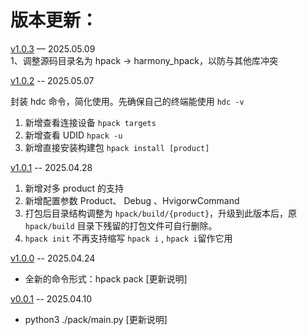 # 版本更新：



[v1.0.3](https://github.com/iHongRen/hpack/releases/tag/v1.0.3)  — 2025.05.09  
1、调整源码目录名为 hpack -> harmony_hpack，以防与其他库冲突


[v1.0.2](https://github.com/iHongRen/hpack/releases/tag/v1.0.2)  -- 2025.05.07

封装 hdc 命令，简化使用。先确保自己的终端能使用 `hdc -v`

1. 新增查看连接设备 `hpack targets`
2. 新增查看 UDID `hpack -u`
3. 新增直接安装构建包 `hpack install [product]` 

[v1.0.1](https://github.com/iHongRen/hpack/releases/tag/v1.0.1)  -- 2025.04.28

1. 新增对多 product 的支持
2. 新增配置参数 Product、 Debug 、HvigorwCommand
3. 打包后目录结构调整为 `hpack/build/{product}`，升级到此版本后，原 `hpack/build` 目录下残留的打包文件可自行删除。
4. `hpack init` 不再支持缩写 `hpack i` , `hpack i`留作它用

[v1.0.0](https://github.com/iHongRen/hpack/releases/tag/v1.0.0)  -- 2025.04.24
* 全新的命令形式：hpack pack [更新说明]  


[v0.0.1](https://github.com/iHongRen/hpack/tree/0.0.1)  -- 2025.04.10

*  python3 ./pack/main.py [更新说明]